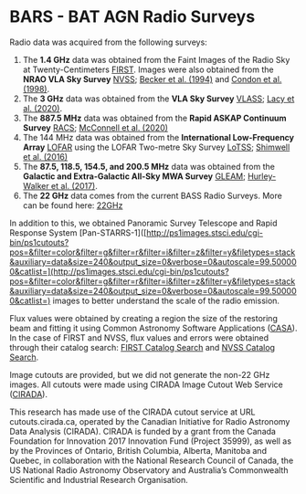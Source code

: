 # BARS - BAT AGN Radio Surveys 
Radio data was acquired from the following surveys:
 1. The **1.4 GHz** data was obtained from the Faint Images of the Radio Sky at Twenty-Centimeters [FIRST](http://sundog.stsci.edu/index.html). Images were also obtained from the **NRAO VLA Sky Survey** [NVSS](https://www.cv.nrao.edu/nvss/); [Becker et al. (1994)](https://adsabs.harvard.edu/full/1994ASPC...61..165B) and [Condon et al. (1998)](https://iopscience.iop.org/article/10.1086/300337).
 2. The **3 GHz** data was obtained from the **VLA Sky Survey** [VLASS](https://science.nrao.edu/vlass); [Lacy et al. (2020)](https://iopscience.iop.org/article/10.1088/1538-3873/ab63eb).
 3. The **887.5 MHz** data was obtained from the **Rapid ASKAP Continuum Survey** [RACS](https://research.csiro.au/racs/); [McConnell et al. (2020)](https://arxiv.org/abs/2012.00747)
 4. The 144 MHz data was obtained from the **International Low-Frequency Array** [LOFAR](https://lofar-surveys.org/) using the LOFAR Two-metre Sky Survey [LoTSS](https://lofar-surveys.org/dr2_release.html); [Shimwell et al. (2016)](https://www.aanda.org/articles/aa/full_html/2017/02/aa29313-16/aa29313-16.html)
 5. The **87.5, 118.5, 154.5, and 200.5 MHz** data was obtained from the **Galactic and Extra-Galactic All-Sky MWA Survey** [GLEAM](https://www.mwatelescope.org/science/galactic-science/gleam/); [Hurley-Walker et al. (2017)](https://academic.oup.com/mnras/article/464/1/1146/2280761). 
 6. The **22 GHz** data comes from the current BASS Radio Surveys. More can be found here: [22GHz](https://github.com/maconmagno/22GHz/)

In addition to this, we obtained Panoramic Survey Telescope and Rapid Response System [Pan-STARRS-1]([http://ps1images.stsci.edu/cgi-bin/ps1cutouts?pos=&filter=color&filter=g&filter=r&filter=i&filter=z&filter=y&filetypes=stack&auxiliary=data&size=240&output_size=0&verbose=0&autoscale=99.500000&catlist=](http://ps1images.stsci.edu/cgi-bin/ps1cutouts?pos=&filter=color&filter=g&filter=r&filter=i&filter=z&filter=y&filetypes=stack&auxiliary=data&size=240&output_size=0&verbose=0&autoscale=99.500000&catlist=) images to better understand the scale of the radio emission. 

Flux values were obtained by creating a region the size of the restoring beam and fitting it using Common Astronomy Software Applications ([CASA](https://casaguides.nrao.edu/index.php?title=Main_Page)). In the case of FIRST and NVSS, flux values and errors were obtained through their catalog search: [FIRST Catalog Search](http://sundog.stsci.edu/cgi-bin/searchfirst) and [NVSS Catalog Search](https://www.cv.nrao.edu/nvss/NVSSlist.shtml).

Image cutouts are provided, but we did not generate the non-22 GHz images. All cutouts were made using CIRADA Image Cutout Web Service ([CIRADA](http://cutouts.cirada.ca/)). 

This research has made use of the CIRADA cutout service at URL cutouts.cirada.ca, operated by the Canadian Initiative for Radio Astronomy Data Analysis (CIRADA). CIRADA is funded by a grant from the Canada Foundation for Innovation 2017 Innovation Fund (Project 35999), as well as by the Provinces of Ontario, British Columbia, Alberta, Manitoba and Quebec, in collaboration with the National Research Council of Canada, the US National Radio Astronomy Observatory and Australia’s Commonwealth Scientific and Industrial Research Organisation.



